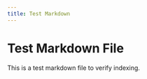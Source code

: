 ```yaml
---
title: Test Markdown
---
```


# Test Markdown File

This is a test markdown file to verify indexing.
